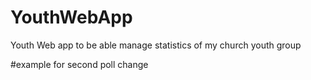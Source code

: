 # YouthWebApp
Youth Web app to be able manage statistics of my church youth group

#example for second poll change
